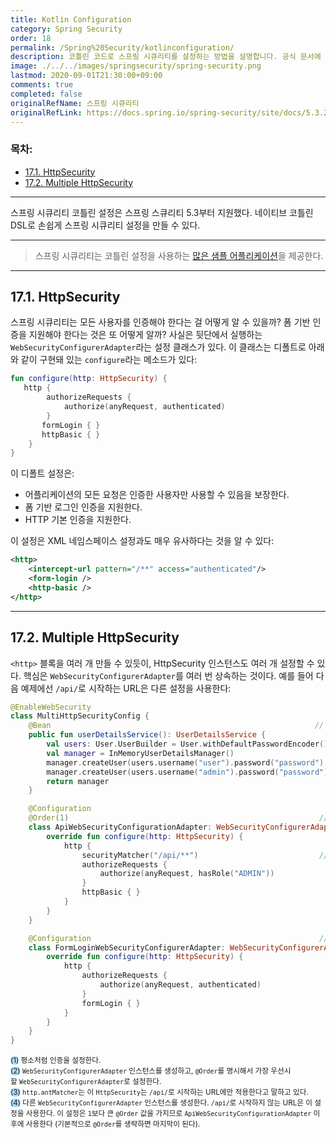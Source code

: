 ```yaml
---
title: Kotlin Configuration
category: Spring Security
order: 18
permalink: /Spring%20Security/kotlinconfiguration/
description: 코틀린 코드로 스프링 시큐리티를 설정하는 방법을 설명합니다. 공식 문서에 있는 "Kotlin Configuration" 챕터를 한글로 번역한 문서입니다.
image: ./../../images/springsecurity/spring-security.png
lastmod: 2020-09-01T21:30:00+09:00
comments: true
completed: false
originalRefName: 스프링 시큐리티
originalRefLink: https://docs.spring.io/spring-security/site/docs/5.3.2.RELEASE/reference/html5/#kotlin-config
---
```


### 목차:

- [17.1. HttpSecurity](#171-httpsecurity)
- [17.2. Multiple HttpSecurity](#172-multiple-httpsecurity)

---

스프링 시큐리티 코틀린 설정은 스프링 스큐리티 5.3부터 지원했다. 네이티브 코틀린 DSL로 손쉽게 스프링 시큐리티 설정을 만들 수 있다.

---

> 스프링 시큐리티는 코틀린 설정을 사용하는 [많은 샘플 어플리케이션](https://github.com/spring-projects/spring-security/tree/master/samples/boot/kotlin)을 제공한다.

---

## 17.1. HttpSecurity

스프링 시큐리티는 모든 사용자를 인증해야 한다는 걸 어떻게 알 수 있을까? 폼 기반 인증을 지원해야 한다는 것은 또 어떻게 알까? 사실은 뒷단에서 실행하는 `WebSecurityConfigurerAdapter`라는 설정 클래스가 있다. 이 클래스는 디폴트로 아래와 같이 구현돼 있는 `configure`라는 메소드가 있다:

```kotlin
fun configure(http: HttpSecurity) {
   http {
        authorizeRequests {
            authorize(anyRequest, authenticated)
        }
       formLogin { }
       httpBasic { }
    }
}
```

이 디폴트 설정은:

- 어플리케이션의 모든 요청은 인증한 사용자만 사용할 수 있음을 보장한다.
- 폼 기반 로그인 인증을 지원한다.
- HTTP 기본 인증을 지원한다.

이 설정은 XML 네임스페이스 설정과도 매우 유사하다는 것을 알 수 있다:

```xml
<http>
    <intercept-url pattern="/**" access="authenticated"/>
    <form-login />
    <http-basic />
</http>
```

---

## 17.2. Multiple HttpSecurity

`<http>` 블록을 여러 개 만들 수 있듯이, HttpSecurity 인스턴스도 여러 개 설정할 수 있다. 핵심은 `WebSecurityConfigurerAdapter`를 여러 번 상속하는 것이다. 예를 들어 다음 예제에선 `/api/`로 시작하는 URL은 다른 설정을 사용한다:

```kotlin
@EnableWebSecurity
class MultiHttpSecurityConfig {
    @Bean                                                           // (1)
    public fun userDetailsService(): UserDetailsService {
        val users: User.UserBuilder = User.withDefaultPasswordEncoder()
        val manager = InMemoryUserDetailsManager()
        manager.createUser(users.username("user").password("password").roles("USER").build())
        manager.createUser(users.username("admin").password("password").roles("USER","ADMIN").build())
        return manager
    }

    @Configuration
    @Order(1)                                                        // (2)
    class ApiWebSecurityConfigurationAdapter: WebSecurityConfigurerAdapter() {
        override fun configure(http: HttpSecurity) {
            http {
                securityMatcher("/api/**")                           // (3)
                authorizeRequests {
                    authorize(anyRequest, hasRole("ADMIN"))
                }
                httpBasic { }
            }
        }
    }

    @Configuration                                                   // (4)
    class FormLoginWebSecurityConfigurerAdapter: WebSecurityConfigurerAdapter() {
        override fun configure(http: HttpSecurity) {
            http {
                authorizeRequests {
                    authorize(anyRequest, authenticated)
                }
                formLogin { }
            }
        }
    }
}
```
<small><span style="background-color: #a9dcfc; border-radius: 50px;">(1)</span> 평소처럼 인증을 설정한다.</small><br>
<small><span style="background-color: #a9dcfc; border-radius: 50px;">(2)</span> `WebSecurityConfigurerAdapter` 인스턴스를 생성하고, `@Order`를 명시해서 가장 우선시할 `WebSecurityConfigurerAdapter`로 설정한다.</small><br>
<small><span style="background-color: #a9dcfc; border-radius: 50px;">(3)</span> `http.antMatcher`는 이 `HttpSecurity`는 `/api/`로 시작하는 URL에만 적용한다고 말하고 있다.</small><br>
<small><span style="background-color: #a9dcfc; border-radius: 50px;">(4)</span> 다른 `WebSecurityConfigurerAdapter` 인스턴스를 생성한다. `/api/`로 시작하지 않는 URL은 이 설정을 사용한다. 이 설정은 `1`보다 큰 `@Order` 값을 가지므로 `ApiWebSecurityConfigurationAdapter` 이후에 사용한다 (기본적으로 `@Order`를 생략하면 마지막이 된다).</small>
